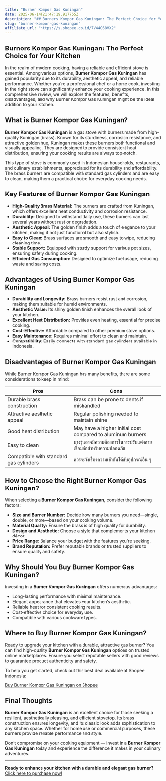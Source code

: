 ```yaml
---
title: "Burner Kompor Gas Kuningan"
date: 2025-06-14T21:47:19.917755Z
description: "## Burners Kompor Gas Kuningan: The Perfect Choice for Your Kitchen..."
slug: "burner-kompor-gas-kuningan"
affiliate_url: "https://s.shopee.co.id/7V44C68VX2"
---
```

## Burners Kompor Gas Kuningan: The Perfect Choice for Your Kitchen

In the realm of modern cooking, having a reliable and efficient stove is essential. Among various options, **Burner Kompor Gas Kuningan** has gained popularity due to its durability, aesthetic appeal, and reliable performance. Whether you’re a professional chef or a home cook, investing in the right stove can significantly enhance your cooking experience. In this comprehensive review, we will explore the features, benefits, disadvantages, and why Burner Kompor Gas Kuningan might be the ideal addition to your kitchen.

## What is Burner Kompor Gas Kuningan?

**Burner Kompor Gas Kuningan** is a gas stove with burners made from high-quality Kuningan (brass). Known for its sturdiness, corrosion resistance, and attractive golden hue, Kuningan makes these burners both functional and visually appealing. They are designed to provide consistent heat distribution, ensuring your cooking results are always top-notch.

This type of stove is commonly used in Indonesian households, restaurants, and culinary establishments, appreciated for its durability and affordability. The brass burners are compatible with standard gas cylinders and are easy to clean, making them a practical choice for everyday cooking needs.

## Key Features of Burner Kompor Gas Kuningan

- **High-Quality Brass Material:** The burners are crafted from Kuningan, which offers excellent heat conductivity and corrosion resistance.
- **Durability:** Designed to withstand daily use, these burners can last several years without rust or degradation.
- **Aesthetic Appeal:** The golden finish adds a touch of elegance to your kitchen, making it not just functional but also stylish.
- **Easy to Clean:** Brass surfaces are smooth and easy to wipe, reducing cleaning time.
- **Stable Support:** Equipped with sturdy support for various pot sizes, ensuring safety during cooking.
- **Efficient Gas Consumption:** Designed to optimize fuel usage, reducing waste and saving costs.

## Advantages of Using Burner Kompor Gas Kuningan

- **Durability and Longevity:** Brass burners resist rust and corrosion, making them suitable for humid environments.
- **Aesthetic Value:** Its shiny golden finish enhances the overall look of your kitchen.
- **Excellent Heat Distribution:** Provides even heating, essential for precise cooking.
- **Cost-Effective:** Affordable compared to other premium stove options.
- **Easy Maintenance:** Requires minimal effort to clean and maintain.
- **Compatibility:** Easily connects with standard gas cylinders available in Indonesia.

## Disadvantages of Burner Kompor Gas Kuningan

While Burner Kompor Gas Kuningan has many benefits, there are some considerations to keep in mind:

| Pros                                 | Cons                                         |
|-------------------------------------|----------------------------------------------|
| Durable brass construction         | Brass can be prone to dents if mishandled |
| Attractive aesthetic appeal        | Regular polishing needed to maintain shine |
| Good heat distribution             | May have a higher initial cost compared to aluminum burners |
| Easy to clean                       |บางรุ่นอาจมีความต้องการในการปรับแต่งสายเชื่อมต่อสำหรับความปลอดภัย |
| Compatible with standard gas cylinders | ควรระวังเรื่องความเข้ากันได้กับอุปกรณ์อื่น ๆ |

## How to Choose the Right Burner Kompor Gas Kuningan?

When selecting a **Burner Kompor Gas Kuningan**, consider the following factors:

- **Size and Burner Number:** Decide how many burners you need—single, double, or more—based on your cooking volume.
- **Material Quality:** Ensure the brass is of high quality for durability.
- **Design and Aesthetic:** Choose a style that complements your kitchen décor.
- **Price Range:** Balance your budget with the features you're seeking.
- **Brand Reputation:** Prefer reputable brands or trusted suppliers to ensure quality and safety.

## Why Should You Buy Burner Kompor Gas Kuningan?

Investing in a **Burner Kompor Gas Kuningan** offers numerous advantages:

- Long-lasting performance with minimal maintenance.
- Elegant appearance that elevates your kitchen’s aesthetic.
- Reliable heat for consistent cooking results.
- Cost-effective choice for everyday use.
- Compatible with various cookware types.

## Where to Buy Burner Kompor Gas Kuningan?

Ready to upgrade your kitchen with a durable, attractive gas burner? You can find high-quality **Burner Kompor Gas Kuningan** options on trusted online marketplaces. Ensure you select reputable sellers with good reviews to guarantee product authenticity and safety.

To help you get started, check out this best deal available at Shopee Indonesia:

[Buy Burner Kompor Gas Kuningan on Shopee](https://s.shopee.co.id/7V44C68VX2)

## Final Thoughts

**Burner Kompor Gas Kuningan** is an excellent choice for those seeking a resilient, aesthetically pleasing, and efficient stovetop. Its brass construction ensures longevity, and its classic look adds sophistication to any kitchen space. Whether for home use or commercial purposes, these burners provide reliable performance and style.

Don’t compromise on your cooking equipment — invest in a **Burner Kompor Gas Kuningan** today and experience the difference it makes in your culinary adventures.

---

**Ready to enhance your kitchen with a durable and elegant gas burner?** [Click here to purchase now!](https://s.shopee.co.id/7V44C68VX2)